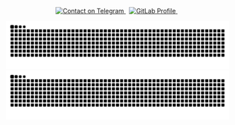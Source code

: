 <p align="center">
  <a href="https://t.me/Technetium1">
  <img alt="Contact on Telegram" src="https://img.shields.io/badge/-@Technetium1-0088CC?style=flat&logo=Telegram"/img>
  </a> &nbsp
  <a href="https://gitlab.com/Technetium1">
  <img alt="GitLab Profile" style="height:20px;" src="https://images.ctfassets.net/xz1dnu24egyd/4QGmokIyrhHxpfmYIKHq17/ef43a9f88f2a9c1da8f5382383756d46/gitlab-logo-150.jpg">
  </a> &nbsp
</p>
<a href="https://github.com/Technetium1#gh-light-mode-only" align="center">
  <img alt="GitHub Snake Light" src="https://github.com/Technetium1/Technetium1/raw/snake/github-contribution-grid-snake.svg#gh-light-mode-only" />
</a>

<a href="https://github.com/Technetium1#gh-dark-mode-only" align="center">
  <img alt="GitHub Snake Dark" src="https://github.com/Technetium1/Technetium1/raw/snake/github-contribution-grid-snake-dark.svg#gh-dark-mode-only" />
</a>

